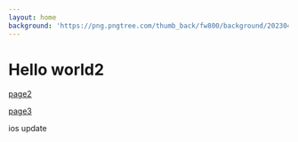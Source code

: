 ```yaml
---
layout: home
background: 'https://png.pngtree.com/thumb_back/fw800/background/20230415/pngtree-website-technology-line-dark-background-image_2344719.jpg'
---
```


# Hello world2

[page2](page2.md)

[page3](/pages)

ios update
